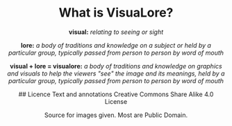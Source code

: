 <header>

<!--
  <<< Author notes: Course header >>>
  Include a 1280×640 image, course title in sentence case, and a concise description in emphasis.
  In your repository settings: enable template repository, add your 1280×640 social image, auto delete head branches.
  Add your open source license, GitHub uses MIT license.
-->

# What is VisuaLore?

**visual:** *relating to seeing or sight*

**lore:** *a body of traditions and knowledge on a subject or held by a particular group, typically passed from person to person by word of mouth*

**visual + lore = visualore:** *a body of traditions and knowledge on graphics and visuals to help the viewers "see" the image and its meanings, held by a particular group, typically passed from person to person by word of mouth* 


<footer>
## Licence
Text and annotations Creative Commons Share Alike 4.0 License

Source for images given. Most are Public Domain.

</footer>
